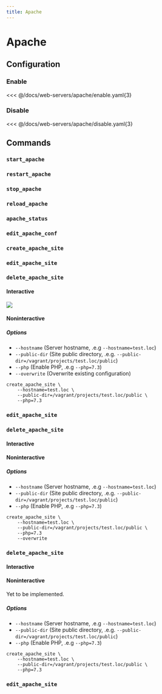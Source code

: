 ```yaml
---
title: Apache
---
```


# Apache

## Configuration

### Enable

<<< @/docs/web-servers/apache/enable.yaml{3}

### Disable

<<< @/docs/web-servers/apache/disable.yaml{3}

## Commands

### `start_apache`

### `restart_apache`

### `stop_apache`

### `reload_apache`

### `apache_status`

### `edit_apache_conf`

### `create_apache_site`

### `edit_apache_site`

### `delete_apache_site`

#### Interactive

![](/pxl-web-vagrant/assets/gifs/create_apache_site.gif)

#### Noninteractive

##### Options

* `--hostname` (Server hostname, .e.g `--hostname=test.loc`)
* `--public-dir` (Site public directory, .e.g. `--public-dir=/vagrant/projects/test.loc/public`)
* `--php` (Enable PHP, .e.g `--php=7.3`)
* `--overwrite` (Overwrite existing configuration)

```shell
create_apache_site \
    --hostname=test.loc \
    --public-dir=/vagrant/projects/test.loc/public \
    --php=7.3
```

### `edit_apache_site`

### `delete_apache_site`

#### Interactive

#### Noninteractive

##### Options

* `--hostname` (Server hostname, .e.g `--hostname=test.loc`)
* `--public-dir` (Site public directory, .e.g. `--public-dir=/vagrant/projects/test.loc/public`)
* `--php` (Enable PHP, .e.g `--php=7.3`)

```shell
create_apache_site \
    --hostname=test.loc \
    --public-dir=/vagrant/projects/test.loc/public \
    --php=7.3
    --overwrite
```

### `delete_apache_site`

#### Interactive

#### Noninteractive

Yet to be implemented.

##### Options

* `--hostname` (Server hostname, .e.g `--hostname=test.loc`)
* `--public-dir` (Site public directory, .e.g. `--public-dir=/vagrant/projects/test.loc/public`)
* `--php` (Enable PHP, .e.g `--php=7.3`)

```shell
create_apache_site \
    --hostname=test.loc \
    --public-dir=/vagrant/projects/test.loc/public \
    --php=7.3
```

### `edit_apache_site`
